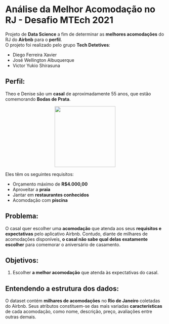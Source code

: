 # Análise da Melhor Acomodação no RJ - Desafio MTEch 2021
Projeto de **Data Science** a fim de determinar as **melhores acomodações** do RJ do **Airbnb** para o **perfil**.<br>
O projeto foi realizado pelo grupo **Tech Detetives**:
* Diego Ferreira Xavier
* José Wellington Albuquerque
* Victor Yukio Shirasuna

## Perfil:
Theo e Denise são um **casal** de aproximadamente 55 anos, que estão comemorando **Bodas de Prata**. <br>
<p align="center">
<img src="https://image.flaticon.com/icons/png/512/3649/3649320.png" width="192"><br>
</p>
  
Eles têm os seguintes requisitos:
* Orçamento máximo de **R$4.000,00**
* Aproveitar a **praia**
* Jantar em **restaurantes conhecidos**
* Acomodação com **piscina**

## Problema:
O casal quer escolher uma **acomodação** que atenda aos seus **requisitos e expectativas** pelo aplicativo Airbnb. Contudo, diante de milhares de acomodações disponíveis, **o casal não sabe qual delas exatamente escolher** para comemorar o aniversário de casamento.

## Objetivos:
1. Escolher **a melhor acomodação** que atenda às expectativas do casal.

## Entendendo a estrutura dos dados:
O dataset contém **milhares de acomodações** no **Rio de Janeiro** coletadas do Airbnb. Seus atributos constituem-se das mais variadas **características** de cada acomodação, como nome, descrição, preço, avaliações entre outras demais.
